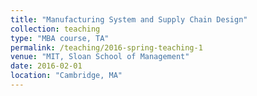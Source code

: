 ```yaml
---
title: "Manufacturing System and Supply Chain Design"
collection: teaching
type: "MBA course, TA"
permalink: /teaching/2016-spring-teaching-1
venue: "MIT, Sloan School of Management"
date: 2016-02-01
location: "Cambridge, MA"
---
```

